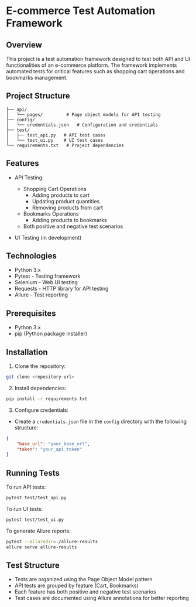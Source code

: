 # E-commerce Test Automation Framework

## Overview
This project is a test automation framework designed to test both API and UI functionalities of an e-commerce platform. The framework implements automated tests for critical features such as shopping cart operations and bookmarks management.

## Project Structure
```
├── api/
│   └── pages/         # Page object models for API testing
├── config/
│   └── credentials.json   # Configuration and credentials
├── test/
│   ├── test_api.py   # API test cases
│   └── test_ui.py    # UI test cases
└── requirements.txt   # Project dependencies
```

## Features
- API Testing:
  - Shopping Cart Operations
    - Adding products to cart
    - Updating product quantities
    - Removing products from cart
  - Bookmarks Operations
    - Adding products to bookmarks
  - Both positive and negative test scenarios

- UI Testing (in development)

## Technologies
- Python 3.x
- Pytest - Testing framework
- Selenium - Web UI testing
- Requests - HTTP library for API testing
- Allure - Test reporting

## Prerequisites
- Python 3.x
- pip (Python package installer)

## Installation
1. Clone the repository:
```bash
git clone <repository-url>
```

2. Install dependencies:
```bash
pip install -r requirements.txt
```

3. Configure credentials:
- Create a `credentials.json` file in the `config` directory with the following structure:
```json
{
    "base_url": "your_base_url",
    "token": "your_api_token"
}
```

## Running Tests
To run API tests:
```bash
pytest test/test_api.py
```

To run UI tests:
```bash
pytest test/test_ui.py
```

To generate Allure reports:
```bash
pytest --alluredir=./allure-results
allure serve allure-results
```

## Test Structure
- Tests are organized using the Page Object Model pattern
- API tests are grouped by feature (Cart, Bookmarks)
- Each feature has both positive and negative test scenarios
- Test cases are documented using Allure annotations for better reporting 